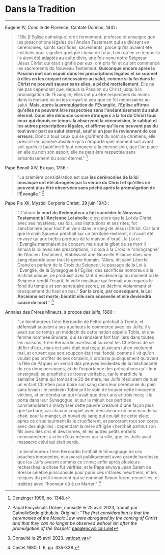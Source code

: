 # Dans la Tradition

***

Eugène IV, Concile de Florence, Cantate Domino, 1441 :

> "Elle [l'Eglise catholique] croit fermement, professe et enseigne que les prescriptions légales de l'Ancien Testament qui se divisent en cérémonies, saints sacrifices, sacrements, parce qu'ils avaient été institués pour signifier quelque chose de futur, bien qu'en ce temps-là ils aient été adaptés au culte divin, une fois venu notre Seigneur Jésus Christ qui était signifié par eux, ont pris fin et qu'ont commencé les sacrements du Nouveau Testament. **Quiconque encore après la Passion met son espoir dans les prescriptions légales et se soumet à elles en les croyant nécessaires au salut, comme si la foi dans le Christ ne pouvait sauver sans elles, a péché mortellement**. Elle ne nie pas cependant que, depuis la Passion du Christ jusqu'à la promulgation de l'Evangile, elles ont pu être respectées du moins dans la mesure où on les croyait si peu que ce fût nécessaires au salut. **Mais, après la promulgation de l'Evangile, l'Eglise affirme qu'elles ne peuvent être respectées sans l'anéantissement du salut éternel. Donc elle dénonce comme étrangers à la foi du Christ tous ceux qui depuis ce temps-là observent la circoncision, le sabbat et les autres prescriptions légales, et affirme qu'ils ne peuvent pas du tout avoir part au salut éternel, sauf si un jour ils reviennent de ces erreurs**. Donc à tous ceux qui se glorifient du nom de chrétiens, elle prescrit de manière absolue qu'à n'importe quel moment soit avant soit après le baptême il faut renoncer à la circoncision, que l'on place en elle ou non son espoir, elle ne peut être respectée sans anéantissement du salut éternel." [^1]

[^1]: Denzinger 1996, no. 1348.


Pape Benoît XIV, Ex quo, 1756 :

> "La première considération est que **les cérémonies de la loi mosaïque ont été abrogées par la venue du Christ et qu'elles ne peuvent plus être observées sans péché après la promulgation de l'Évangile**." [^2]

[^2]: Papal Encyclicals Online, consulté le 25 avril 2023, traduit par CatholicSede.github.io. Original : "*The first consideration is that the ceremonies of the Mosaic Law were abrogated by the coming of Christ and that they can no longer be observed without sin after the promulgation of the Gospel*." [papalencyclicals.net](https://www.papalencyclicals.net/ben14/b14exquo.htm)

Pape Pie XII, Mystici Corporis Christi, 29 juin 1943 :

> "D'abord **la mort du Rédempteur a fait succéder le Nouveau Testament à l'Ancienne Loi abolie**; c'est alors que la Loi du Christ, avec ses mystères, ses lois, ses institutions et ses rites, fut sanctionnée pour tout l'univers dans le sang de Jésus-Christ. Car tant que le divin Sauveur prêchait sur un territoire restreint, il n'avait été envoyé qu'aux brebis perdues de la maison d'Israël, la Loi et l'Evangile marchaient de concert; mais sur le gibet de sa mort il annula la loi avec ses prescriptions, il cloua à la Croix le "chirographe" de l'Ancien Testament, établissant une Nouvelle Alliance dans son sang répandu pour tout le genre humain. "Alors, dit saint Léon le Grand en parlant de la Croix du Seigneur, le passage de la Loi à l'Evangile, de la Synagogue à l'Eglise, des sacrifices nombreux à la Victime unique, se produisit avec tant d'évidence qu'au moment où le Seigneur rendit l'esprit, le voile mystique qui fermait aux regards le fond du temple et son sanctuaire secret, se déchira violemment et brusquement du haut en bas." **Sur la croix, par conséquent, la Loi Ancienne est morte; bientôt elle sera ensevelie et elle deviendra cause de mort**." [^3]

[^3]: Consulté le 25 avril 2023. [vatican.va](https://www.vatican.va/content/pius-xii/fr/encyclicals/documents/hf_p-xii_enc_29061943_mystici-corporis-christi.html)

Annales des Frères Mineurs, à propos des juifs, 1680 :

> "Le bienheureux frère Bernardin de Feltre prêchait à Trente, et défendait souvent à ses auditeurs le commerce avec les Juifs; il y avait sur ce temps un médecin de cette nation appellé Tobie, et une femme nommée Brunete, qui se rendaient fort familiers dans toutes les maisons; frère Bernardin avertissait souvent les Chrétiens de se défier d'eux, mais cet avis était mal reçu; plusieurs lui en voulurent mal, et crurent que son soupçon était mal fondé; comme il vit qu'on voulait pas profiter de ses conseils, il protesta publiquement qu'avant la fête de Pâques on verrait des preuves évidentes de la méchanceté de ces deux personnes, et de l'importance des précautions qu'il leur enseignait; sa prophétie se trouva véritable, car le mardi de la semaine Sainte qui tombait le 20 de mars, les Juifs résolurent de tuer un enfant Chrétien pour boire son sang dans leur cérémonie du pain sans levain : le médecin Tobie prit le soin de trouver cette innocente victime, et en déroba un qui n'avait que deux ans et trois mois; il le porta dans leur Synagogue, et sur le minuit ces perfides commencèrent à martyriser cette pauvre créature d'une façon plus que barbare; car chacun coupait avec des ciseaux un morceau de sa chair, pour la manger, et buvait du sang qui coulait de cette plaie; après ce cruel tourment ils le crucifièrent, et percèrent tout son corps avec des aiguilles : cependant la mère affligée cherchait partout son fils avec des cris et des larmes, et les autres petits enfants commancèrent à crier d'eux mêmes par la ville, que les Juifs avait massacré celui qui était perdu.

> Le bienheureux frère Bernardin fortifiait le témoignage de ces bouches innocentes, et assurait publiquement avec grande hardiesse, que les Juifs avaient commis ce crime; enfin après plusieurs recherches la chose fut vérifiée, et le Pape envoya Jean Salam de Bresse célèbre jurisconsule pour punir ces infâmes meurtriers; et les reliques du petit innoncent qui se nommait Simon furent recueillies, et traitées avec l'honneur dû à un Martyr." [^4]

[^4]: Castet 1680, t. 6, pp. 335-336.

